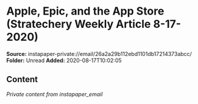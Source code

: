 # Apple, Epic, and the App Store (Stratechery Weekly Article 8-17-2020)

**Source:** instapaper-private://email/26a2a29b112ebd1101db17214373abcc/
**Folder:** Unread
**Added:** 2020-08-17T10:02:05




## Content
*Private content from instapaper_email*
